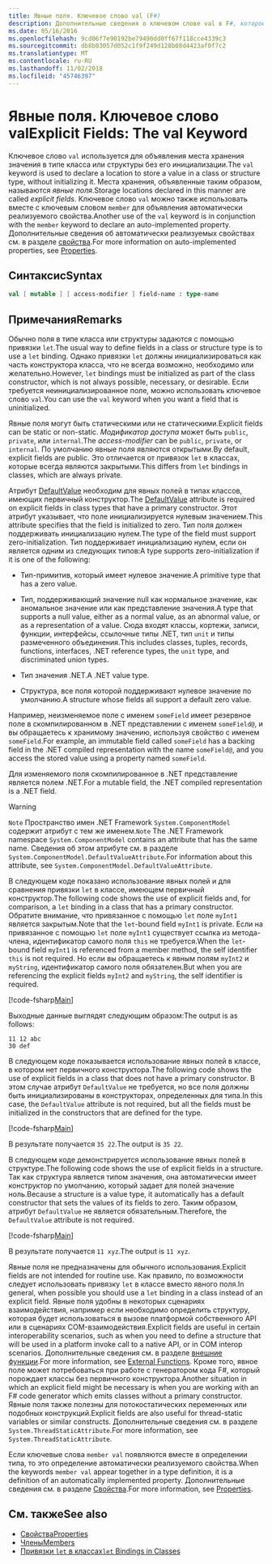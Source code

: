 ```yaml
---
title: Явные поля. Ключевое слово val (F#)
description: Дополнительные сведения о ключевом слове val в F#, которое используется для объявления места хранения значения в типе класса или структуры без инициализации.
ms.date: 05/16/2016
ms.openlocfilehash: 9cd06f7e90192be79490dd0ff67f118cce4339c3
ms.sourcegitcommit: db8b83057d052c1f9f249d128b08d4423af0f7c2
ms.translationtype: MT
ms.contentlocale: ru-RU
ms.lasthandoff: 11/02/2018
ms.locfileid: "45746397"
---
```

# <a name="explicit-fields-the-val-keyword"></a><span data-ttu-id="a5fa3-103">Явные поля. Ключевое слово val</span><span class="sxs-lookup"><span data-stu-id="a5fa3-103">Explicit Fields: The val Keyword</span></span>

<span data-ttu-id="a5fa3-104">Ключевое слово `val` используется для объявления места хранения значения в типе класса или структуры без его инициализации.</span><span class="sxs-lookup"><span data-stu-id="a5fa3-104">The `val` keyword is used to declare a location to store a value in a class or structure type, without initializing it.</span></span> <span data-ttu-id="a5fa3-105">Места хранения, объявленные таким образом, называются *явные поля*.</span><span class="sxs-lookup"><span data-stu-id="a5fa3-105">Storage locations declared in this manner are called *explicit fields*.</span></span> <span data-ttu-id="a5fa3-106">Ключевое слово 
`val` можно также использовать вместе с ключевым словом `member` для объявления автоматически реализуемого свойства.</span><span class="sxs-lookup"><span data-stu-id="a5fa3-106">Another use of the `val` keyword is in conjunction with the `member` keyword to declare an auto-implemented property.</span></span> <span data-ttu-id="a5fa3-107">Дополнительные сведения об автоматически реализуемых свойствах см. в разделе [свойства](properties.md).</span><span class="sxs-lookup"><span data-stu-id="a5fa3-107">For more information on auto-implemented properties, see [Properties](properties.md).</span></span>

## <a name="syntax"></a><span data-ttu-id="a5fa3-108">Синтаксис</span><span class="sxs-lookup"><span data-stu-id="a5fa3-108">Syntax</span></span>

```fsharp
val [ mutable ] [ access-modifier ] field-name : type-name
```

## <a name="remarks"></a><span data-ttu-id="a5fa3-109">Примечания</span><span class="sxs-lookup"><span data-stu-id="a5fa3-109">Remarks</span></span>

<span data-ttu-id="a5fa3-110">Обычно поля в типе класса или структуры задаются с помощью привязки `let`.</span><span class="sxs-lookup"><span data-stu-id="a5fa3-110">The usual way to define fields in a class or structure type is to use a `let` binding.</span></span> <span data-ttu-id="a5fa3-111">Однако привязки `let` должны инициализироваться как часть конструктора класса, что не всегда возможно, необходимо или желательно.</span><span class="sxs-lookup"><span data-stu-id="a5fa3-111">However, `let` bindings must be initialized as part of the class constructor, which is not always possible, necessary, or desirable.</span></span> <span data-ttu-id="a5fa3-112">Если требуется неинициализированное поле, можно использовать ключевое слово `val`.</span><span class="sxs-lookup"><span data-stu-id="a5fa3-112">You can use the `val` keyword when you want a field that is uninitialized.</span></span>

<span data-ttu-id="a5fa3-113">Явные поля могут быть статическими или не статическими.</span><span class="sxs-lookup"><span data-stu-id="a5fa3-113">Explicit fields can be static or non-static.</span></span> <span data-ttu-id="a5fa3-114">*Модификатор доступа* может быть `public`, `private`, или `internal`.</span><span class="sxs-lookup"><span data-stu-id="a5fa3-114">The *access-modifier* can be `public`, `private`, or `internal`.</span></span> <span data-ttu-id="a5fa3-115">По умолчанию явные поля являются открытыми.</span><span class="sxs-lookup"><span data-stu-id="a5fa3-115">By default, explicit fields are public.</span></span> <span data-ttu-id="a5fa3-116">Это отличается от привязок `let` в классах, которые всегда являются закрытыми.</span><span class="sxs-lookup"><span data-stu-id="a5fa3-116">This differs from `let` bindings in classes, which are always private.</span></span>

<span data-ttu-id="a5fa3-117">Атрибут [DefaultValue](https://msdn.microsoft.com/library/a3a3307b-8c05-441e-b109-245511614d58) необходим для явных полей в типах классов, имеющих первичный конструктор.</span><span class="sxs-lookup"><span data-stu-id="a5fa3-117">The [DefaultValue](https://msdn.microsoft.com/library/a3a3307b-8c05-441e-b109-245511614d58) attribute is required on explicit fields in class types that have a primary constructor.</span></span> <span data-ttu-id="a5fa3-118">Этот атрибут указывает, что поле инициализируется нулевым значением.</span><span class="sxs-lookup"><span data-stu-id="a5fa3-118">This attribute specifies that the field is initialized to zero.</span></span> <span data-ttu-id="a5fa3-119">Тип поля должен поддерживать инициализацию нулем.</span><span class="sxs-lookup"><span data-stu-id="a5fa3-119">The type of the field must support zero-initialization.</span></span> <span data-ttu-id="a5fa3-120">Тип поддерживает инициализацию нулем, если он является одним из следующих типов:</span><span class="sxs-lookup"><span data-stu-id="a5fa3-120">A type supports zero-initialization if it is one of the following:</span></span>

- <span data-ttu-id="a5fa3-121">Тип-примитив, который имеет нулевое значение.</span><span class="sxs-lookup"><span data-stu-id="a5fa3-121">A primitive type that has a zero value.</span></span>

- <span data-ttu-id="a5fa3-122">Тип, поддерживающий значение null как нормальное значение, как аномальное значение или как представление значения.</span><span class="sxs-lookup"><span data-stu-id="a5fa3-122">A type that supports a null value, either as a normal value, as an abnormal value, or as a representation of a value.</span></span> <span data-ttu-id="a5fa3-123">Сюда входят классы, кортежи, записи, функции, интерфейсы, ссылочные типы .NET, тип `unit` и типы размеченного объединения.</span><span class="sxs-lookup"><span data-stu-id="a5fa3-123">This includes classes, tuples, records, functions, interfaces, .NET reference types, the `unit` type, and discriminated union types.</span></span>

- <span data-ttu-id="a5fa3-124">Тип значения .NET.</span><span class="sxs-lookup"><span data-stu-id="a5fa3-124">A .NET value type.</span></span>

- <span data-ttu-id="a5fa3-125">Структура, все поля которой поддерживают нулевое значение по умолчанию.</span><span class="sxs-lookup"><span data-stu-id="a5fa3-125">A structure whose fields all support a default zero value.</span></span>

<span data-ttu-id="a5fa3-126">Например, неизменяемое поле с именем `someField` имеет резервное поле в скомпилированном в .NET представлении с именем `someField@`, и вы обращаетесь к хранимому значению, используя свойство с именем `someField`.</span><span class="sxs-lookup"><span data-stu-id="a5fa3-126">For example, an immutable field called `someField` has a backing field in the .NET compiled representation with the name `someField@`, and you access the stored value using a property named `someField`.</span></span>

<span data-ttu-id="a5fa3-127">Для изменяемого поля скомпилированное в .NET представление является полем .NET.</span><span class="sxs-lookup"><span data-stu-id="a5fa3-127">For a mutable field, the .NET compiled representation is a .NET field.</span></span>

>[!WARNING]
<span data-ttu-id="a5fa3-128">`Note` Пространство имен .NET Framework `System.ComponentModel` содержит атрибут с тем же именем.</span><span class="sxs-lookup"><span data-stu-id="a5fa3-128">`Note` The .NET Framework namespace `System.ComponentModel` contains an attribute that has the same name.</span></span> <span data-ttu-id="a5fa3-129">Сведения об этом атрибуте см. в разделе `System.ComponentModel.DefaultValueAttribute`.</span><span class="sxs-lookup"><span data-stu-id="a5fa3-129">For information about this attribute, see `System.ComponentModel.DefaultValueAttribute`.</span></span>

<span data-ttu-id="a5fa3-130">В следующем коде показано использование явных полей и для сравнения привязки `let` в классе, имеющем первичный конструктор.</span><span class="sxs-lookup"><span data-stu-id="a5fa3-130">The following code shows the use of explicit fields and, for comparison, a `let` binding in a class that has a primary constructor.</span></span> <span data-ttu-id="a5fa3-131">Обратите внимание, что привязанное с помощью `let` поле `myInt1` является закрытым.</span><span class="sxs-lookup"><span data-stu-id="a5fa3-131">Note that the `let`-bound field `myInt1` is private.</span></span> <span data-ttu-id="a5fa3-132">Если на привязанное с помощью `let` поле `myInt1` существует ссылка из метода-члена, идентификатор самого поля `this` не требуется.</span><span class="sxs-lookup"><span data-stu-id="a5fa3-132">When the `let`-bound field `myInt1` is referenced from a member method, the self identifier `this` is not required.</span></span> <span data-ttu-id="a5fa3-133">Но если вы обращаетесь к явным полям `myInt2` и `myString`, идентификатор самого поля обязателен.</span><span class="sxs-lookup"><span data-stu-id="a5fa3-133">But when you are referencing the explicit fields `myInt2` and `myString`, the self identifier is required.</span></span>

[!code-fsharp[Main](../../../../samples/snippets/fsharp/lang-ref-2/snippet6701.fs)]

<span data-ttu-id="a5fa3-134">Выходные данные выглядят следующим образом:</span><span class="sxs-lookup"><span data-stu-id="a5fa3-134">The output is as follows:</span></span>

```
11 12 abc
30 def
```

<span data-ttu-id="a5fa3-135">В следующем коде показывается использование явных полей в классе, в котором нет первичного конструктора.</span><span class="sxs-lookup"><span data-stu-id="a5fa3-135">The following code shows the use of explicit fields in a class that does not have a primary constructor.</span></span> <span data-ttu-id="a5fa3-136">В этом случае атрибут `DefaultValue` не требуется, но все поля должны быть инициализированы в конструкторах, определенных для типа.</span><span class="sxs-lookup"><span data-stu-id="a5fa3-136">In this case, the `DefaultValue` attribute is not required, but all the fields must be initialized in the constructors that are defined for the type.</span></span>

[!code-fsharp[Main](../../../../samples/snippets/fsharp/lang-ref-2/snippet6702.fs)]

<span data-ttu-id="a5fa3-137">В результате получается `35 22`.</span><span class="sxs-lookup"><span data-stu-id="a5fa3-137">The output is `35 22`.</span></span>

<span data-ttu-id="a5fa3-138">В следующем коде демонстрируется использование явных полей в структуре.</span><span class="sxs-lookup"><span data-stu-id="a5fa3-138">The following code shows the use of explicit fields in a structure.</span></span> <span data-ttu-id="a5fa3-139">Так как структура является типом значения, она автоматически имеет конструктор по умолчанию, который задает для полей значение ноль.</span><span class="sxs-lookup"><span data-stu-id="a5fa3-139">Because a structure is a value type, it automatically has a default constructor that sets the values of its fields to zero.</span></span> <span data-ttu-id="a5fa3-140">Таким образом, атрибут `DefaultValue` не является обязательным.</span><span class="sxs-lookup"><span data-stu-id="a5fa3-140">Therefore, the `DefaultValue` attribute is not required.</span></span>

[!code-fsharp[Main](../../../../samples/snippets/fsharp/lang-ref-2/snippet6703.fs)]

<span data-ttu-id="a5fa3-141">В результате получается `11 xyz`.</span><span class="sxs-lookup"><span data-stu-id="a5fa3-141">The output is `11 xyz`.</span></span>

<span data-ttu-id="a5fa3-142">Явные поля не предназначены для обычного использования.</span><span class="sxs-lookup"><span data-stu-id="a5fa3-142">Explicit fields are not intended for routine use.</span></span> <span data-ttu-id="a5fa3-143">Как правило, по возможности следует использовать привязку `let` в классе вместо явного поля.</span><span class="sxs-lookup"><span data-stu-id="a5fa3-143">In general, when possible you should use a `let` binding in a class instead of an explicit field.</span></span> <span data-ttu-id="a5fa3-144">Явные поля удобны в некоторых сценариях взаимодействия, например если необходимо определить структуру, которая будет использоваться в вызове платформой собственного API или в сценариях COM-взаимодействия.</span><span class="sxs-lookup"><span data-stu-id="a5fa3-144">Explicit fields are useful in certain interoperability scenarios, such as when you need to define a structure that will be used in a platform invoke call to a native API, or in COM interop scenarios.</span></span> <span data-ttu-id="a5fa3-145">Дополнительные сведения см. в разделе [внешние функции](../functions/external-functions.md).</span><span class="sxs-lookup"><span data-stu-id="a5fa3-145">For more information, see [External Functions](../functions/external-functions.md).</span></span> <span data-ttu-id="a5fa3-146">Кроме того, явное поле может потребоваться при работе с генератором кода F#, который порождает классы без первичного конструктора.</span><span class="sxs-lookup"><span data-stu-id="a5fa3-146">Another situation in which an explicit field might be necessary is when you are working with an F# code generator which emits classes without a primary constructor.</span></span> <span data-ttu-id="a5fa3-147">Явные поля также полезны для потокостатических переменных или подобных конструкций.</span><span class="sxs-lookup"><span data-stu-id="a5fa3-147">Explicit fields are also useful for thread-static variables or similar constructs.</span></span> <span data-ttu-id="a5fa3-148">Дополнительные сведения см. в разделе `System.ThreadStaticAttribute`.</span><span class="sxs-lookup"><span data-stu-id="a5fa3-148">For more information, see `System.ThreadStaticAttribute`.</span></span>

<span data-ttu-id="a5fa3-149">Если ключевые слова `member val` появляются вместе в определении типа, то это определение автоматически реализуемого свойства.</span><span class="sxs-lookup"><span data-stu-id="a5fa3-149">When the keywords `member val` appear together in a type definition, it is a definition of an automatically implemented property.</span></span> <span data-ttu-id="a5fa3-150">Дополнительные сведения см. в разделе [Свойства](properties.md).</span><span class="sxs-lookup"><span data-stu-id="a5fa3-150">For more information, see [Properties](properties.md).</span></span>

## <a name="see-also"></a><span data-ttu-id="a5fa3-151">См. также</span><span class="sxs-lookup"><span data-stu-id="a5fa3-151">See also</span></span>

- [<span data-ttu-id="a5fa3-152">Свойства</span><span class="sxs-lookup"><span data-stu-id="a5fa3-152">Properties</span></span>](properties.md)
- [<span data-ttu-id="a5fa3-153">Члены</span><span class="sxs-lookup"><span data-stu-id="a5fa3-153">Members</span></span>](index.md)
- [<span data-ttu-id="a5fa3-154">Привязки `let` в классах</span><span class="sxs-lookup"><span data-stu-id="a5fa3-154">`let` Bindings in Classes</span></span>](let-bindings-in-classes.md)
